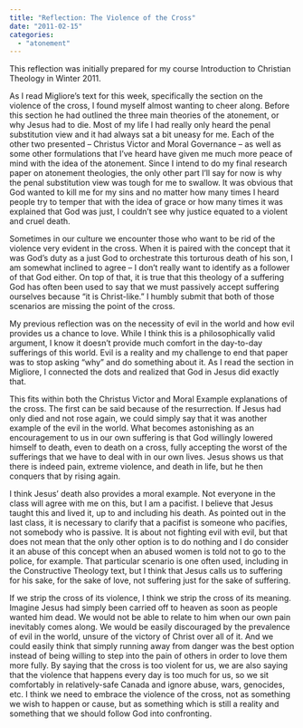 ```yaml
---
title: "Reflection: The Violence of the Cross"
date: "2011-02-15"
categories: 
  - "atonement"
---
```


This reflection was initially prepared for my course Introduction to Christian Theology in Winter 2011.

As I read Migliore’s text for this week, specifically the section on the violence of the cross, I found myself almost wanting to cheer along. Before this section he had outlined the three main theories of the atonement, or why Jesus had to die. Most of my life I had really only heard the penal substitution view and it had always sat a bit uneasy for me. Each of the other two presented – Christus Victor and Moral Governance – as well as some other formulations that I’ve heard have given me much more peace of mind with the idea of the atonement. Since I intend to do my final research paper on atonement theologies, the only other part I’ll say for now is why the penal substitution view was tough for me to swallow. It was obvious that God wanted to kill me for my sins and no matter how many times I heard people try to temper that with the idea of grace or how many times it was explained that God was just, I couldn’t see why justice equated to a violent and cruel death.

<!--more-->Sometimes in our culture we encounter those who want to be rid of the violence very evident in the cross. When it is paired with the concept that it was God’s duty as a just God to orchestrate this torturous death of his son, I am somewhat inclined to agree – I don’t really want to identify as a follower of that God either. On top of that, it is true that this theology of a suffering God has often been used to say that we must passively accept suffering ourselves because “it is Christ-like.” I humbly submit that both of those scenarios are missing the point of the cross.

My previous reflection was on the necessity of evil in the world and how evil provides us a chance to love. While I think this is a philosophically valid argument, I know it doesn’t provide much comfort in the day-to-day sufferings of this world. Evil is a reality and my challenge to end that paper was to stop asking “why” and do something about it. As I read the section in Migliore, I connected the dots and realized that God in Jesus did exactly that.

This fits within both the Christus Victor and Moral Example explanations of the cross. The first can be said because of the resurrection. If Jesus had only died and not rose again, we could simply say that it was another example of the evil in the world. What becomes astonishing as an encouragement to us in our own suffering is that God willingly lowered himself to death, even to death on a cross, fully accepting the worst of the sufferings that we have to deal with in our own lives. Jesus shows us that there is indeed pain, extreme violence, and death in life, but he then conquers that by rising again.

I think Jesus’ death also provides a moral example. Not everyone in the class will agree with me on this, but I am a pacifist. I believe that Jesus taught this and lived it, up to and including his death. As pointed out in the last class, it is necessary to clarify that a pacifist is someone who pacifies, not somebody who is passive. It is about not fighting evil with evil, but that does not mean that the only other option is to do nothing and I do consider it an abuse of this concept when an abused women is told not to go to the police, for example. That particular scenario is one often used, including in the Constructive Theology text, but I think that Jesus calls us to suffering for his sake, for the sake of love, not suffering just for the sake of suffering.

If we strip the cross of its violence, I think we strip the cross of its meaning.  Imagine Jesus had simply been carried off to heaven as soon as people wanted him dead. We would not be able to relate to him when our own pain inevitably comes along. We would be easily discouraged by the prevalence of evil in the world, unsure of the victory of Christ over all of it. And we could easily think that simply running away from danger was the best option instead of being willing to step into the pain of others in order to love them more fully. By saying that the cross is too violent for us, we are also saying that the violence that happens every day is too much for us, so we sit comfortably in relatively-safe Canada and ignore abuse, wars, genocides, etc. I think we need to embrace the violence of the cross, not as something we wish to happen or cause, but as something which is still a reality and something that we should follow God into confronting.
